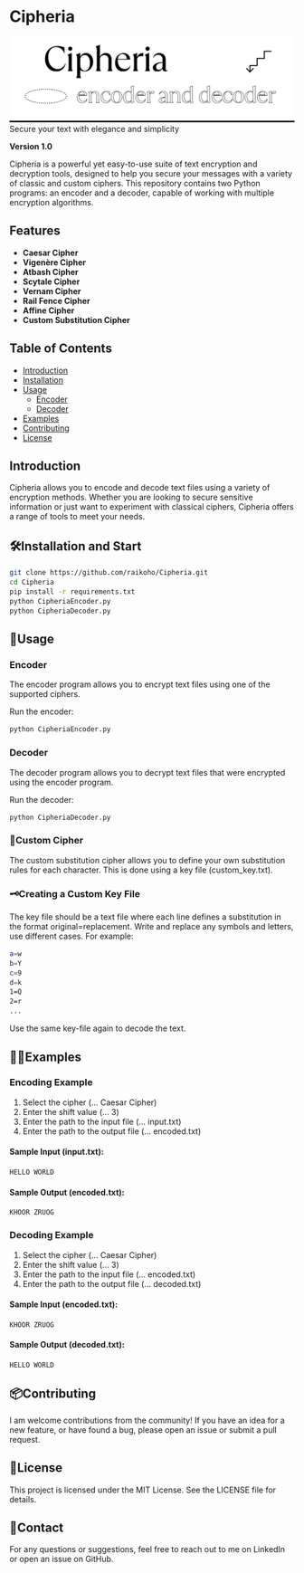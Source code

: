 # Cipheria

![Cipheria Logo](Cipheria.png)
Secure your text with elegance and simplicity

**Version 1.0**

Cipheria is a powerful yet easy-to-use suite of text encryption and decryption tools, designed to help you secure your messages with a variety of classic and custom ciphers. This repository contains two Python programs: an encoder and a decoder, capable of working with multiple encryption algorithms.

## Features

- **Caesar Cipher**
- **Vigenère Cipher**
- **Atbash Cipher**
- **Scytale Cipher**
- **Vernam Cipher**
- **Rail Fence Cipher**
- **Affine Cipher**
- **Custom Substitution Cipher**

## Table of Contents

- [Introduction](#introduction)
- [Installation](#installation)
- [Usage](#usage)
  - [Encoder](#encoder)
  - [Decoder](#decoder)
- [Examples](#examples)
- [Contributing](#contributing)
- [License](#license)

## Introduction

Cipheria allows you to encode and decode text files using a variety of encryption methods. Whether you are looking to secure sensitive information or just want to experiment with classical ciphers, Cipheria offers a range of tools to meet your needs.

## 🛠️Installation and Start
```sh
git clone https://github.com/raikoho/Cipheria.git
cd Cipheria
pip install -r requirements.txt
python CipheriaEncoder.py
python CipheriaDecoder.py
```

## 🚀Usage

### Encoder
The encoder program allows you to encrypt text files using one of the supported ciphers.

Run the encoder:
```sh
python CipheriaEncoder.py
```

### Decoder
The decoder program allows you to decrypt text files that were encrypted using the encoder program.

Run the decoder:
```sh
python CipheriaDecoder.py
```


### 🔐Custom Cipher
The custom substitution cipher allows you to define your own substitution rules for each character. This is done using a key file (custom_key.txt).

### 🗝️Creating a Custom Key File
The key file should be a text file where each line defines a substitution in the format original=replacement. Write and replace any symbols and letters, use different cases. For example:
```sh
a=w
b=Y
c=9
d=k
1=Q
2=r
...
```
Use the same key-file again to decode the text.


## 👩‍💻Examples

### Encoding Example

1) Select the cipher (... Caesar Cipher)
2) Enter the shift value (... 3)
3) Enter the path to the input file (... input.txt)
4) Enter the path to the output file (... encoded.txt)

####   Sample Input (input.txt):
    HELLO WORLD
####   Sample Output (encoded.txt):
    KHOOR ZRUOG


### Decoding Example

1) Select the cipher (... Caesar Cipher)
2) Enter the shift value (... 3)
3) Enter the path to the input file (... encoded.txt)
4) Enter the path to the output file (... decoded.txt)

####   Sample Input (encoded.txt):
    KHOOR ZRUOG
####   Sample Output (decoded.txt):
    HELLO WORLD


## 📦Contributing
I am welcome contributions from the community! If you have an idea for a new feature, or have found a bug, please open an issue or submit a pull request.

## 📜License
This project is licensed under the MIT License. See the LICENSE file for details.

## 📝Contact
For any questions or suggestions, feel free to reach out to me on LinkedIn or open an issue on GitHub.
